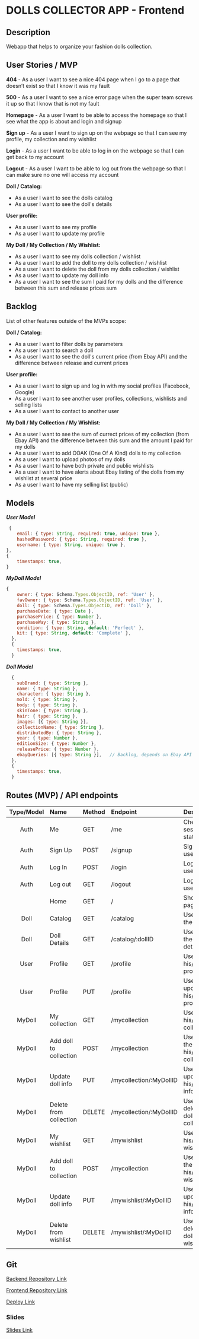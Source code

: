 # DOLLS COLLECTOR APP - Frontend

## Description

Webapp that helps to organize your fashion dolls collection.

## User Stories / MVP

**404** - As a user I want to see a nice 404 page when I go to a page that doesn’t exist so that I know it was my fault

**500** - As a user I want to see a nice error page when the super team screws it up so that I know that is not my fault

**Homepage** - As a user I want to be able to access the homepage so that I see what the app is about and login and signup

**Sign up** - As a user I want to sign up on the webpage so that I can see my profile, my collection and my wishlist

**Login** - As a user I want to be able to log in on the webpage so that I can get back to my account

**Logout** - As a user I want to be able to log out from the webpage so that I can make sure no one will access my account

**Doll / Catalog:**
- As a user I want to see the dolls catalog
- As a user I want to see the doll's details

**User profile:**

- As a user I want to see my profile
- As a user I want to update my profile

**My Doll / My Collection / My Wishlist:**
- As a user I want to see my dolls collection / wishlist
- As a user I want to add the doll to my dolls collection / wishlist
- As a user I want to delete the doll from my dolls collection / wishlist
- As a user I want to update my doll info
- As a user I want to see the sum I paid for my dolls and the difference between this sum and release prices sum

## Backlog

List of other features outside of the MVPs scope:

**Doll / Catalog:**
- As a user I want to filter dolls by parameters
- As a user I want to search a doll
- As a user I want to see the doll's current price (from Ebay API) and the difference between release and current prices

**User profile:**
- As a user I want to sign up and log in with my social profiles (Facebook, Google)
- As a user I want to see another user profiles, collections, wishlists and selling lists
- As a user I want to contact to another user 

**My Doll / My Collection / My Wishlist:**
- As a user I want to see the sum of currect prices of my collection (from Ebay API) and the difference between this sum and the amount I paid for my dolls 
- As a user I want to add OOAK (One Of A Kind) dolls to my collection
- As a user I want to upload photos of my dolls
- As a user I want to have both private and public wishlists
- As a user I want to have alerts about Ebay listing of the dolls from my wishlist at several price
- As a user I want to have my selling list (public)

## Models

**_User Model_**

```javascript
 {
    email: { type: String, required: true, unique: true },
    hashedPassword: { type: String, required: true },
    username: { type: String, unique: true },
},
{
    timestamps: true,
}

```

**_MyDoll Model_**

```javascript
{
    owner: { type: Schema.Types.ObjectID, ref: 'User' },
    favOwner: { type: Schema.Types.ObjectID, ref: 'User' },
    doll: { type: Schema.Types.ObjectID, ref: 'Doll' },
    purchaseDate: { type: Date },
    purchasePrice: { type: Number },
    purchaseWay: { type: String },
    condition: { type: String, default: 'Perfect' },
    kit: { type: String, default: 'Complete' },
  },
  {
    timestamps: true,
  }
```

**_Doll Model_**

```javascript
  {
    subBrand: { type: String },
    name: { type: String },
    character: { type: String },
    mold: { type: String },
    body: { type: String },
    skinTone: { type: String },
    hair: { type: String },
    images: [{ type: String }],
    collectionName: { type: String },
    distributedBy: { type: String },
    year: { type: Number },
    editionSize: { type: Number },
    releasePrice: { type: Number },
    ebayQueries: [{ type: String }],   // Backlog, depends on Ebay API
  },
  {
    timestamps: true,
  }
```

## Routes (MVP) / API endpoints

| Type/Model | Name | Method | Endpoint | Description | Body | Redirects |
| :---: | :--- | :--- | :--- | :--- | :--- | :--- |
| Auth | Me | GET | /me | Check session status | - |  |
| Auth | Sign Up | POST | /signup | Sign up a user | {email, password} | /catalog  | 
| Auth | Log In | POST | /login | Log in a user | {email, password} | /catalog | 
| Auth | Log out | GET | /logout | Log out a user | - |  | 
|  | Home | GET | / | Show home page | - |  | 
| Doll | Catalog | GET | /catalog | User sees the catalog | - |  | 
| Doll | Doll Details | GET | /catalog/:dollID | User sees the doll details | - |  | 
| User | Profile | GET | /profile | User sees his/her profile | - |  | 
| User | Profile | PUT | /profile | User updates his/her profile | {username, email} | /profile |
| MyDoll | My collection | GET | /mycollection | User sees his/her collection | - |  | 
| MyDoll | Add doll to collection | POST | /mycollection | User adds the doll to his/her collection | {dollID} | /mycollection/:MyDollID |
| MyDoll | Update doll info | PUT | /mycollection/:MyDollID | User updates his/her doll info | {purchaseDate, purchasePrice, purchaseWay, condition, kit} | /mycollection/:MyDollID |
| MyDoll | Delete from collection | DELETE | /mycollection/:MyDollID | User deletes the doll from collection | - |  | 
| MyDoll | My wishlist | GET | /mywishlist | User sees his/her wishlist | - |  | 
| MyDoll | Add doll to collection | POST | /mycollection | User adds the doll to his/her wishlist | {dollID} | /mywishlist/:MyDollID |
| MyDoll | Update doll info | PUT | /mywishlist/:MyDollID | User updates his/her doll info | {condition, kit} | /mywishlist/:MyDollID |
| MyDoll | Delete from wishlist | DELETE | /mywishlist/:MyDollID | User deletes the doll from wishlist | - |  |  



## Git

[Backend Repository Link](https://github.com/Olga1305/collector-app-backend-m3)

[Frontend Repository Link](https://github.com/Olga1305/collector-app-frontend-m3)

[Deploy Link](https://doll-collector.netlify.com/)

### Slides

[Slides Link](https://slides.com/olga1305/doll-collector#/)